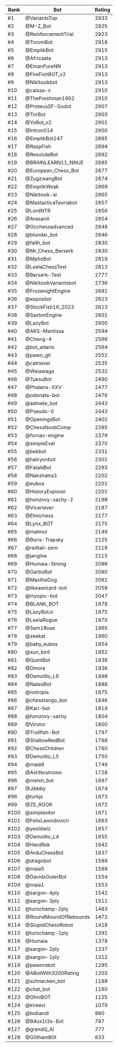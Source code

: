 Rank|Bot|Rating
---|---|---
#1|@VariantsTop|2933
#2|@M-Z_Bot|2925
#3|@ReinforcementTrial|2923
#4|@ToromBot|2918
#5|@EmptikBot|2915
#6|@Africaata|2913
#7|@EmanPureNN|2913
#8|@FireFishBOT_v2|2913
#9|@Nikitosikbot|2913
#10|@caissa-x|2910
#11|@TheFreshman1902|2910
#12|@ProteusSF-Godot|2907
#13|@TorBot|2903
#14|@YoBot_v2|2901
#15|@Intron014|2900
#16|@EmptikBot247|2895
#17|@RaspFish|2894
#18|@ResoluteBot|2892
#19|@BRAINLEARN11_NNUE|2885
#20|@European_Chess_Bot|2877
#21|@ZugzwangBot|2874
#22|@EmptikWeak|2869
#23|@Nikitosik-ai|2865
#24|@MastacticaTeoriabot|2857
#25|@LordNTR|2856
#26|@ArasanX|2854
#27|@Occhessadvanced|2848
#28|@blundar_bot|2846
#29|@faith_bot|2830
#30|@Mr_Chess_Berserk|2830
#31|@MphoBot|2819
#32|@LeelaChessTest|2813
#33|@Berserk-Test|2777
#34|@NikitosikVariantsbot|2736
#35|@FrozenightEngine|2681
#36|@expositor|2623
#37|@StockFish16_2023|2613
#38|@SaxtonEngine|2601
#39|@LazyBot|2600
#40|@AKS-Mantissa|2594
#41|@Cheng-4|2566
#42|@bot_adario|2564
#43|@pawn_git|2552
#44|@catriever|2535
#45|@Weiawaga|2532
#46|@TuksuBot|2490
#47|@Phalanx-XXV|2477
#48|@odonata-bot|2476
#49|@admete_bot|2443
#50|@Pseudo-0|2443
#51|@OpeningsBot|2402
#52|@ChessNoobComp|2385
#53|@fornax-engine|2379
#54|@simpleEval|2370
#55|@bekbot|2331
#56|@halcyonbot|2301
#57|@FataliiBot|2293
#58|@Nakshatra3|2202
#59|@eubos|2201
#60|@HistoryExplorer|2201
#61|@honzovy-sachy-2|2198
#62|@Viceriever|2187
#63|@Elmichess|2177
#64|@Lynx_BOT|2175
#65|@matmoi|2149
#66|@Boris-Trapsky|2125
#67|@redtail-zero|2118
#68|@jangine|2115
#69|@Humaia-Strong|2086
#70|@GarboBot|2080
#71|@MaxtheDog|2061
#72|@likeawizard-bot|2058
#73|@myopic-bot|2047
#74|@BLANK_BOT|1978
#75|@LazyBotJr|1975
#76|@LeelaRogue|1970
#77|@Sem1Rose|1965
#78|@zeekat|1960
#79|@baby_eubos|1954
#80|@sun_bird|1952
#81|@QuintBot|1938
#82|@Dinora|1936
#83|@Demolito_L6|1898
#84|@NatesBot|1888
#85|@notropis|1875
#86|@chesstango_bot|1846
#87|@Karl-bot|1819
#88|@honzovy-sachy|1804
#89|@Virutor|1800
#90|@Trollfish-Bot|1797
#91|@ShallowRedBot|1768
#92|@ChessChildren|1760
#93|@Demolito_L5|1750
#94|@maia9|1749
#95|@AshNostromo|1728
#96|@melsh_bot|1697
#97|@Jibbby|1674
#98|@turkjs|1673
#99|@ZE_ROOK|1672
#100|@simplexitor|1671
#101|@FelixLeonidovich|1663
#102|@yeoldwiz|1657
#103|@Demolito_L4|1655
#104|@HardRok|1642
#105|@ArduChessBot|1637
#106|@dragobot|1589
#107|@maia5|1589
#108|@DavidsGuterBot|1554
#109|@maia1|1553
#110|@sargon-4ply|1542
#111|@sargon-3ply|1511
#112|@turochamp-2ply|1483
#113|@RoundMoundOfRebounds|1472
#114|@StupidChessRobot|1418
#115|@turochamp-1ply|1391
#116|@Humaia|1378
#117|@sargon-2ply|1337
#118|@sargon-1ply|1312
#119|@pawnrobot|1295
#120|@ABotWith3200Rating|1203
#121|@schnecken_bot|1188
#122|@chat_bot|1160
#123|@OhniBOT|1125
#124|@kireevi|1079
#125|@bobandi|980
#126|@B4ux1t3s-Bot|797
#127|@grandQ_AI|777
#128|@G0thamB0t|633
